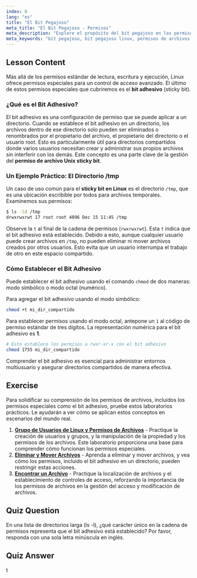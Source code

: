 ```yaml
---
index: 8
lang: "es"
title: "El Bit Pegajoso"
meta_title: "El Bit Pegajoso - Permisos"
meta_description: "Explore el propósito del bit pegajoso en los permisos de archivos de Linux y Unix. Aprenda cómo el bit pegajoso protege archivos en directorios compartidos como /tmp y cómo configurarlo usando chmod."
meta_keywords: "bit pegajoso, bit pegajoso linux, permisos de archivos unix bit pegajoso, chmod +t, directorio /tmp, permisos de archivos, seguridad linux"
---
```


## Lesson Content

Más allá de los permisos estándar de lectura, escritura y ejecución, Linux ofrece permisos especiales para un control de acceso avanzado. El último de estos permisos especiales que cubriremos es el **bit adhesivo** (sticky bit).

### ¿Qué es el Bit Adhesivo?

El bit adhesivo es una configuración de permiso que se puede aplicar a un directorio. Cuando se establece el bit adhesivo en un directorio, los archivos dentro de ese directorio solo pueden ser eliminados o renombrados por el propietario del archivo, el propietario del directorio o el usuario root. Esto es particularmente útil para directorios compartidos donde varios usuarios necesitan crear y administrar sus propios archivos sin interferir con los demás. Este concepto es una parte clave de la gestión del **permiso de archivo Unix sticky bit**.

### Un Ejemplo Práctico: El Directorio /tmp

Un caso de uso común para el **sticky bit en Linux** es el directorio `/tmp`, que es una ubicación escribible por todos para archivos temporales. Examinemos sus permisos:

```bash
$ ls -ld /tmp
drwxrwxrwt 17 root root 4096 Dec 15 11:45 /tmp
```

Observe la `t` al final de la cadena de permisos (`rwxrwxrwt`). Esta `t` indica que el bit adhesivo está establecido. Debido a esto, aunque cualquier usuario puede crear archivos en `/tmp`, no pueden eliminar ni mover archivos creados por otros usuarios. Esto evita que un usuario interrumpa el trabajo de otro en este espacio compartido.

### Cómo Establecer el Bit Adhesivo

Puede establecer el bit adhesivo usando el comando `chmod` de dos maneras: modo simbólico o modo octal (numérico).

Para agregar el bit adhesivo usando el modo simbólico:

```bash
chmod +t mi_dir_compartido
```

Para establecer permisos usando el modo octal, antepone un `1` al código de permiso estándar de tres dígitos. La representación numérica para el bit adhesivo es **1**.

```bash
# Esto establece los permisos a rwxr-xr-x con el bit adhesivo
chmod 1755 mi_dir_compartido
```

Comprender el bit adhesivo es esencial para administrar entornos multiusuario y asegurar directorios compartidos de manera efectiva.

## Exercise

Para solidificar su comprensión de los permisos de archivos, incluidos los permisos especiales como el bit adhesivo, pruebe estos laboratorios prácticos. Le ayudarán a ver cómo se aplican estos conceptos en escenarios del mundo real.

1.  **[Grupo de Usuarios de Linux y Permisos de Archivos](https://labex.io/es/labs/linux-linux-user-group-and-file-permissions-18002)** - Practique la creación de usuarios y grupos, y la manipulación de la propiedad y los permisos de los archivos. Este laboratorio proporciona una base para comprender cómo funcionan los permisos especiales.
2.  **[Eliminar y Mover Archivos](https://labex.io/es/labs/linux-delete-and-move-files-7777)** - Aprenda a eliminar y mover archivos, y vea cómo los permisos, incluido el bit adhesivo en un directorio, pueden restringir estas acciones.
3.  **[Encontrar un Archivo](https://labex.io/es/labs/linux-find-a-file-17993)** - Practique la localización de archivos y el establecimiento de controles de acceso, reforzando la importancia de los permisos de archivos en la gestión del acceso y modificación de archivos.

## Quiz Question

En una lista de directorios larga (ls -l), ¿qué carácter único en la cadena de permisos representa que el bit adhesivo está establecido? Por favor, responda con una sola letra minúscula en inglés.

## Quiz Answer

t
